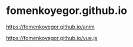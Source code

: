 # fomenkoyegor.github.io

https://fomenkoyegor.github.io/anim

https://fomenkoyegor.github.io/vue.js
